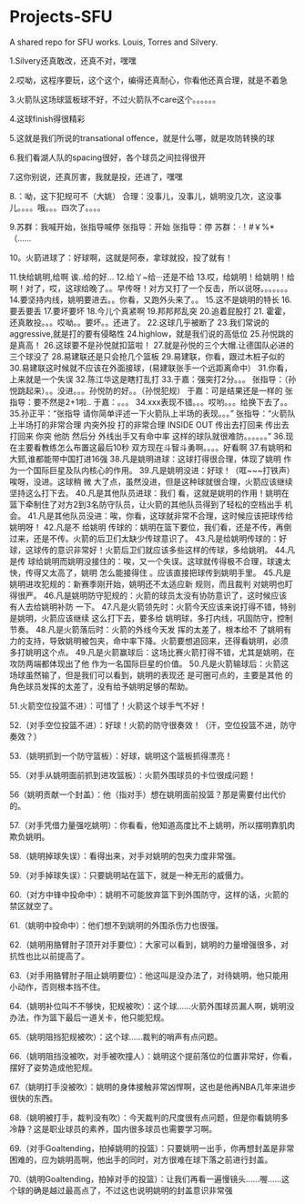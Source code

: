Projects-SFU
============

A shared repo for SFU works. Louis, Torres and Silvery.

1.Silvery还真敢改，还真不对，嘿嘿

2.哎呦，这程序要玩，这个这个，编得还真耐心，你看他还真合理，就是不着急

3.火箭队这场球篮板球不好，不过火箭队不care这个。。。。。。

4.这球finish得很精彩

5.这就是我们所说的transational offence，就是什么哪，就是攻防转换的球

6.我们看湖人队的spacing很好，各个球员之间拉得很开

7.这你别说，还真厉害，我就是投，还进了，嘿嘿


8.：呦，这下犯规可不（大姚）
合理：没事儿，没事儿，姚明没几次，这没事儿。。。。哦。。。四次了。。。。


9.苏群：我喊开始，张指导喊停
张指导：开始
张指导：停
苏群：·！#￥%*（……</CC> 

10。火箭进球了：好球啊，这就是阿泰，拿球就投，投了就有！

11.快给姚明,给啊 诶..给的好... 
12.给丫~给···还是不给 
13.哎，给姚明！给姚明！给啊！对了，哎，这球给晚了。。早传呀！对方又打了一个反击，所以说呀。。。。。。。 
14.要坚持内线，姚明要进去。。你看，又跑外头来了。。 
15.这不是姚明的特长 
16.要丢要丢 
17.要坏要坏 
18.今儿个真紧啊 
19.邦邦邦乱突 
20.追着屁股打 
21. 霍霍，还真敢投。。。哎呦。。要坏。。还进了。 
22.这球几乎被断了 
23.我们常说的aggressive,就是打的要有侵略性 
24.highlow，就是我们说的高低位 
25.孙悦跳的是真高！ 
26.这球要不是孙悦就扣篮啦！ 
27.就是孙悦的三个大帽.让德国队必进的三个球没了 
28.易建联还是只会抢几个篮板 
29.易建联，你看，跟过木桩子似的 
30.易建联这时候就不应该在外面接球，(易建联张手一个远距离命中）
31.你看，上来就是一个失误 
32.陈江华这是瞎打乱打 
33.于嘉：强突打2分。。。 
张指导：（孙悦跳起来）。。没进。。。孙悦防的好。。（孙悦犯规） 
于嘉：可是结果还是一样的 
张指导：要不然是2+1啦.. 
于嘉：。。。 
34.xxx表现不错。。。哎哟。。。给换下去了。。 
35.孙正平：“张指导 请你简单评述一下火箭队上半场的表现。。。” 
张指导：“火箭队上半场打的非常合理 内突外投 打的非常合理 
INSIDE OUT 传出去打回来 传出去打回来 你突 他防 然后分 外线出手又有命中率 这样的球队就很难防。。。。。。”
36.现在主要看教练怎么布置这最后10秒 
双方现在斗智斗勇啊。。。。好看啊 
37.有姚明和大郅,谁都能带中国打进16强 
38.凡是姚明进球：这球打得很合理，体现了姚明 作为一个国际巨星及队内核心的作用。 
39.凡是姚明没进：好球！（哐~~~打铁声）唉呀，没进。这球稍 微 大了点，虽然没进，但是这种球就很合理，火箭应该继续坚持这么打下去。 
40.凡是其他队员进球：我们 看，这就是姚明的作用！姚明在篮下牵制住了对方2到3名防守队员，让火箭的其他队员得到了轻松的空档出手 机会。 
41.凡是其他队员没进：唉，你看，这球就非常不合理，这时候应该把球传给姚明呀！ 
42.凡是不 给姚明 传球的：姚明在篮下要位，我们看，还是不传，再倒过来，还是不传。火箭的后卫们太缺少传球意识了。 
43.凡是给姚明传球的：好球，这球传的意识非常好！火箭后卫们就应该多些这样的传球，多给姚明。 
44.凡是传 球给姚明而姚明没接住的：唉，又一个失误。这球就传得极不合理，球速太快，传得又太高了，姚明 怎么能接得住 。应该直接把球传到姚明手里。 
45.凡是姚明进攻犯规的：新赛季刚开始，姚明还不太适应新 规则，而且裁判 对姚明也盯得很严。 
46.凡是姚明防守犯规的：火箭的球员太没有协防意识了，这时候应该 有人去给姚明补防 一下。 
47.凡是火箭领先时：火箭今天应该来说打得不错，特别是姚明，火箭应该继续 这么打下去，要多给 姚明球，多打内线，巩固防守，控制节奏。 
48.凡是火箭落后时：火箭的外线今天发 挥的太差了，根本给不 了姚明有力的支持，导致姚明被包夹，命中率下降。火箭要想追回来，还得看姚明，必须 多打姚明这个点。 
49.凡是火箭赢球后：这场比赛火箭打得不错，尤其是姚明，在攻防两端都体现出了他 作为一名国际巨星的价值。 
50.凡是火箭输球后：火箭这场球虽然输了，但是我们可以看到，姚明的表现还 是可圈可点的，主要是其他 的角色球员发挥的太差了，没有给予姚明足够的帮助。

51.火箭空位投篮不进）：可惜了！火箭这个球手气不好！ 

52.（对手空位投篮不进）：好球！火箭的防守很奏效！（汗，空位投篮不进，防守奏效？） 

53.（姚明抓到一个防守篮板）：好球，姚明这个篮板抓得漂亮！ 

55.（对手从姚明面前抓到进攻篮板）：火箭外围球员的卡位很成问题！ 

56（姚明贡献一个封盖）：他（指对手）想在姚明面前投篮？那是需要付出代价的。 

57.（对手凭借力量强吃姚明）：你看看，他知道高度比不上姚明，所以摆明靠肌肉欺负姚明。 

58.（姚明掉球失误）：看得出来，对手对姚明的包夹力度非常强。 

59.（对手掉球失误）：只要姚明站在篮下，就是一种无形的威慑力。 

60.（对方中锋中投命中）：姚明不可能放弃篮下到外围防守，这样的话，火箭的禁区就空了。

61.（姚明中投命中）：他们想不到姚明的外围杀伤力也很强。 

62.（姚明用胳臂肘子顶开对手要位）：大家可以看到，姚明的力量增强很多，对抗性也比以前提高了。 

63.（对手用胳臂肘子阻止姚明要位）：他这叫是没办法了，对待姚明，他只能用小动作，否则根本挡不住。 

64.（姚明补位叫不不够快，犯规被吹）：这个球……火箭外围球员漏人啊，姚明没办法，作为篮下最后一道关卡，他只能犯规。 

65.（姚明阻挡犯规被吹）：这个球……裁判的哨声有点问题。 

66.（姚明阻挡没被吹，对手被吹撞人）：姚明这个提前落位的位置非常好，你看，摆好了姿势造成他犯规。 

67.（姚明打手没被吹）：姚明的身体接触非常凶悍啊，这也是他再NBA几年来进步很快的东西。 

68.（姚明被打手，裁判没有吹）：今天裁判的尺度很有点问题，但是你看姚明多冷静？这是职业球员的素养，国内很多球员也需要学习啊。 

69.（对手Goaltending，拍掉姚明的投篮）：只要姚明一出手，你再想封盖是非常困难的，应为姚明高啊，他出手的同时，对方很难在球下落之前进行封盖。 

70.（姚明Goaltending，拍掉对手的投篮）：让我们再看一遍慢镜头……喔……这个球的确是越过最高点了，不过这也说明姚明的封盖意识非常强

